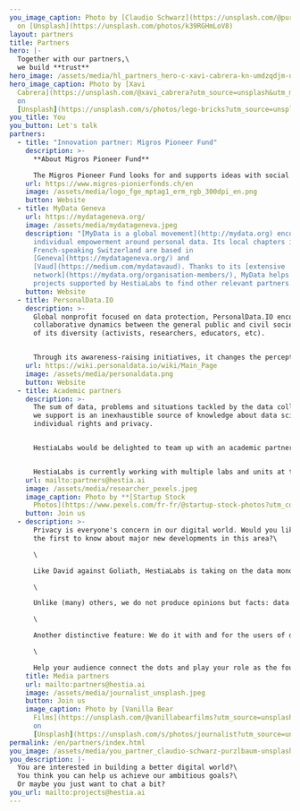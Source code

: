 ```yaml
---
you_image_caption: Photo by [Claudio Schwarz](https://unsplash.com/@purzlbaum)
  on [Unsplash](https://unsplash.com/photos/k39RGHmLoV8)
layout: partners
title: Partners
hero: |-
  Together with our partners,\
  we build **trust**
hero_image: /assets/media/hl_partners_hero-c-xavi-cabrera-kn-umdzqdjm-unsplash-c.jpeg
hero_image_caption: Photo by [Xavi
  Cabrera](https://unsplash.com/@xavi_cabrera?utm_source=unsplash&utm_medium=referral&utm_content=creditCopyText)
  on
  [Unsplash](https://unsplash.com/s/photos/lego-bricks?utm_source=unsplash&utm_medium=referral&utm_content=creditCopyText)
you_title: You
you_button: Let's talk
partners:
  - title: "Innovation partner: Migros Pioneer Fund"
    description: >-
      **About Migros Pioneer Fund**

      The Migros Pioneer Fund looks for and supports ideas with social potential. It enables pioneering projects that break new ground and seek out forward-looking solutions. Its impact-oriented funding approach combines financial support with coaching services. The Migros Pioneer Fund is part of the Migros Group's social engagement and is enabled by the Migros Group with around CHF 15 million annually. For further information: [www.migros- pioneer-fund.ch/en](https://www.migros-pionierfonds.ch/en)
    url: https://www.migros-pionierfonds.ch/en
    image: /assets/media/logo_fge_mptag1_erm_rgb_300dpi_en.png
    button: Website
  - title: MyData Geneva
    url: https://mydatageneva.org/
    image: /assets/media/mydatageneva.jpeg
    description: "[MyData is a global movement](http://mydata.org) encouraging
      individual empowerment around personal data. Its local chapters in
      French-speaking Switzerland are based in
      [Geneva](https://mydatageneva.org/) and
      [Vaud](https://medium.com/mydatavaud). Thanks to its [extensive
      network](https://mydata.org/organisation-members/), MyData helps the
      projects supported by HestiaLabs to find other relevant partners."
    button: Website
  - title: PersonalData.IO
    description: >-
      Global nonprofit focused on data protection, PersonalData.IO encourages
      collaborative dynamics between the general public and civil society in all
      of its diversity (activists, researchers, educators, etc).


      Through its awareness-raising initiatives, it changes the perception of people outside our [data collectives](https://hestialabs.org/en/projects/) about the issues we address, and how they want to situate themselves as actors of change.
    url: https://wiki.personaldata.io/wiki/Main_Page
    image: /assets/media/personaldata.png
    button: Website
  - title: Academic partners
    description: >-
      The sum of data, problems and situations tackled by the data collectives
      we support is an inexhaustible source of knowledge about data science,
      individual rights and privacy.


      HestiaLabs would be delighted to team up with an academic partner or partners. Their expertise and legitimacy on these topics would enhance the value of this knowledge and give it the scientific resonance it deserves.


      HestiaLabs is currently working with multiple labs and units at the [University of Genève](https://www.unige.ch/) and the [Ecole Polytechnique Fédérale de Lausanne](https://www.epfl.ch).
    url: mailto:partners@hestia.ai
    image: /assets/media/researcher_pexels.jpeg
    image_caption: Photo by **[Startup Stock
      Photos](https://www.pexels.com/fr-fr/@startup-stock-photos?utm_content=attributionCopyText&utm_medium=referral&utm_source=pexels)** on **[Pexels](https://www.pexels.com/fr-fr/photo/homme-personne-piece-rechercher-212286/?utm_content=attributionCopyText&utm_medium=referral&utm_source=pexels)**
    button: Join us
  - description: >-
      Privacy is everyone's concern in our digital world. Would you like to be
      the first to know about major new developments in this area?\

      \

      Like David against Goliath, HestiaLabs is taking on the data monopoly economy for the benefit of all. [With success](https://twitter.com/jason_kint/status/1381776266630664198?s=20).\

      \

      Unlike (many) others, we do not produce opinions but facts: data analysis, tangible innovations, scientific knowledge…\

      \

      Another distinctive feature: We do it with and for the users of digital services, not without their knowledge.\

      \

      Help your audience connect the dots and play your role as the fourth estate by covering our efforts.
    title: Media partners
    url: mailto:partners@hestia.ai
    image: /assets/media/journalist_unsplash.jpeg
    button: Join us
    image_caption: Photo by [Vanilla Bear
      Films](https://unsplash.com/@vanillabearfilms?utm_source=unsplash&utm_medium=referral&utm_content=creditCopyText)
      on
      [Unsplash](https://unsplash.com/s/photos/journalist?utm_source=unsplash&utm_medium=referral&utm_content=creditCopyText)
permalink: /en/partners/index.html
you_image: /assets/media/you_partner_claudio-schwarz-purzlbaum-unsplash.jpeg
you_description: |-
  You are interested in building a better digital world?\
  You think you can help us achieve our ambitious goals?\
  Or maybe you just want to chat a bit?
you_url: mailto:projects@hestia.ai
---
```

